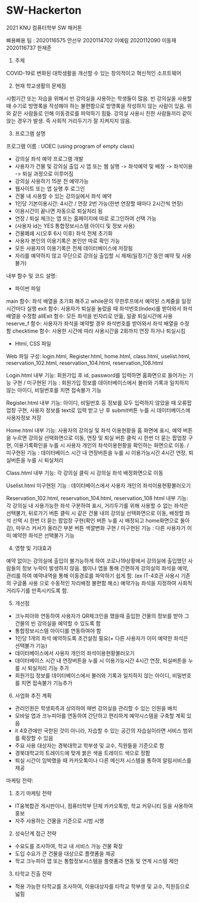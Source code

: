 # SW-Hackerton
2021 KNU 컴퓨터학부 SW 해커톤


삐용삐용 팀 : 2020116575 안선우 2020114702 이예림 2020112090 이동재 2020116737 한재준


1.	주제

  COVID-19로 변화된 대학생활을 개선할 수 있는 창의적이고 혁신적인 소프트웨어
  
2.	현재 학교생활의 문제점

  시험기간 또는 자습을 위해서 빈 강의실을 사용하는 학생들이 많음.
  빈 강의실을 사용할 때 수기로 방명록을 작성해야 하는 불편함으로 방명록을 작성하지 않는 사람이 있음.
  위와 같은 사람들로 인해 이동경로를 파악하기 힘듦.
  강의실 사용시 친한 사람들끼리 같이 앉는 경우가 발생. 즉 사회적 거리두기가 잘 지켜지지 않음.
  
3.	프로그램 설명
  
  프로그램 이름 : UOEC (using program of empty class)
  -	강의실 좌석 예약 프로그램 개발
  -	사용자가 건물 및 강의실 출입 시 앱 또는 웹 실행 -> 좌석예약 및 배정 -> 좌석이용 -> 퇴실 과정으로 이루어짐
  - 강의실 사용하기 15분 전 예약가능
  - 웹사이트 또는 앱 실행 후 로그인
  - 건물 내 사용할 수 있는 강의실에서 좌석 예약
  - 1인당 기본이용시간: 4시간 / 연장 2번 가능(한번 연장할 때마다 2시간씩 연장)
  - 이용시간이 끝나면 자동으로 퇴실처리 됨
  - 연장 / 퇴실 체크는 앱 또는 홈페이지에 따로 로그인하여 선택 가능
  - (사용자 id는 YES 통합정보시스템 아이디 및 정보 사용)
  - 건물폐쇄 시(오후 6시 이후) 좌석 전체 초기화
  - 사용자 본인의 이용기록은 본인만 따로 확인 가능
  - 모든 사용자의 이용기록은 전체 데이터베이스에 저장됨
  - 자리를 예약하지 않고 무단으로 강의실 출입할 시 제재(일정기간 동안 예약 및 사용 불가)
  
  내부 함수 및 코드 설명:
  - 파이썬 파일

main 함수: 좌석 배열을 초기화 해주고 while문의 무한루프에서 예약된 스케줄을 일정시간마다 실행
exit 함수: 사용자가 퇴실을 눌렀을 때 좌석번호(Index)를 받아와서 좌석 배열을 수정함
allExit 함수: 모든 좌석을 빈자리로 만듦, 일괄 퇴실시간에 사용
reserve_f 함수: 사용자가 좌석을 예약할 경우 좌석번호를 받아와서 좌석 배열을 수정함
checktime 함수: 사용한 시간에 따라 사용시간을 2회까지 연장 하거나 퇴실시킴
  
  - Html, CSS 파일

Web 파일 구성: login.html, Register.html, home.html, class.html, uselist.html, reservation_102.html, reservation_104.html, reservation_108.html

Login.html 내부 기능: 회원가입 후 id, password를 입력하면 홈화면으로 들어가는 기능 구현
/ 미구현된 기능 : 회원가입 정보를 데이터베이스에서 불러와 기록과 일치하지 않는 아이디, 비밀번호를 치면 접속불가 기능

Register.html 내부 기능: 아이디, 비밀번호 등 정보를 모두 입력하지 않았을 때 오류팝업창 구현, 사용자 정보를 text로 입력 받고 난 후 submit버튼 누를 시 데이터베이스에 사용자정보 저장

Home.html 내부 기능: 사용자의 강의실 및 좌석 이용현황을 홈 화면에 표시, 예약 버튼을 누르면 강의실 선택화면으로 이동, 연장 및 퇴실 버튼 클릭 시 한번 더 묻는 팝업창 구현, 이용기록확인을 누를 시 사용자 개인의 좌석이용현황을 확인하는 화면으로 이동.
/ 미구현된 기능 :  데이터베이스 시간 내 연장버튼을 누를 시 이용가능시간 4시간 연장, 퇴실버튼을 누를 시 퇴실처리

Class.html 내부 기능: 각 강의실 클릭 시 강의실 좌석 배정화면으로 이동

Uselist.html 미구현된 기능 : 데이터베이스에서 사용자 개인의 좌석이용현황불러오기

Reservation_102.html, reservation_104.html, reservation_108 html 내부 기능: 각 강의실 내 사용가능한 좌석 구분하여 표시, 거리두기를 위해 사용할 수 없는 좌석은 선택불가, 뒤로가기 버튼 클릭 시 같은 건물 내의 강의실 선택화면으로 이동, 배정할 좌석 선택 시 한번 더 묻는 팝업창 구현(확인 버튼 누를 시 배정되고 home화면으로 돌아감), 마우스 커서가 올라간 부분 버튼 색깔변화 구현
/ 미구현된 기능 :  다른 사용자가 이미 예약한 좌석은 선택불가 기능
  
4.	영향 및 기대효과

  예약 없이는 강의실에 출입이 불가능하게 하여 코로나19상황에서 강의실에 출입했던 사람들의 정보 누락이 발생하지 않음.
  웹이나 앱을 통해 간편하게 강의실의 좌석을 예약, 관리를 하여 예약내역을 통해 이동경로를 파악하기 쉽게 함. (ex IT-4호관 사용시 기존의 구글폼 사용    으로 수동적인 자리배정 불편함 해소)
  예약가능 좌석을 지정하여 사회적 거리두기를 만족시키도록 함.
  
5. 개선점
  - 크누피아와 연동하여 사용자가 QR체크인을 했을때 출입한 건물의 정보를 받아 그 건물의 빈 강의실을 예약할 수 있도록 함
  - 통합정보시스템 아이디를 연동하여야 함
  - 1인당 1개의 좌석 예약하도록 조건설정 필요(+ 다른 사용자가 이미 예약한 좌석은 선택불가 기능)
  - 데이터베이스에서 사용자 개인의 좌석이용현황불러오기
  - 데이터베이스 시간 내 연장버튼을 누를 시 이용가능시간 4시간 연장, 퇴실버튼을 누를 시 퇴실처리 기능 추가
  - 회원가입 정보를 데이터베이스에서 불러와 기록과 일치하지 않는 아이디, 비밀번호를 치면 접속불가 기능추가
  
6. 사업화 추진 계획
  - 관리인원은 학생회측과 상의하여 매번 강의실을 관리할 수 있는 인원을 배치
  - 모바일 앱과 크누피아를 연동하여 간단하고 편리하게 예약시스템을 구축할 계획 있음
  - it 4호관에만 국한된 것이 아니라, 자습할 수 있는 공간의 자습실이라면 서비스 범위를 확장할 수 있음
  - 주요 사용 대상자는 경북대학교 학부생 및 교수, 직원들을 기준으로 함
  - 경북대학교의 트레이드에 맞게 붉은 색을 트레이드 색으로 정함
  - 퇴실 시간이 임박했을 때 카카오톡이나 다른 메신저 시스템을 통하여 알림서비스를 제공
  
  마케팅 전략:
  1. 초기 마케팅 전략
  - IT융복합관 게시판이나, 컴퓨터학부 단체 카카오톡방, 학교 커뮤니티 등을 사용하여 홍보
  - 자주 사용하는 건물을 기준으로 시범 시행
  2. 성숙단계 접근 전략
  - 수요도를 조사하여, 학교 내 서비스 가능 건물 확장
  - 도입 수요가 큰 건물을 대상으로 플랫폼을 제공
  - 학교 크누피아 앱 또는 통합정보시스템을 플랫폼과 연동 및 연계 시스템 제안
  3. 타학교 진출 전략
  - 적용 가능한 타학교를 조사하여, 이용대상자를 타학교 학부생 및 교수, 직원등으로 넓힘
